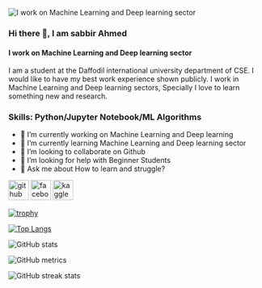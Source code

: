 ![I work on Machine Learning and Deep learning sector](https://scontent.fdac135-1.fna.fbcdn.net/v/t1.6435-9/98456259_1369201869931577_8470183344645079040_n.jpg?_nc_cat=101&ccb=1-7&_nc_sid=19026a&_nc_eui2=AeHTfKHiQIxxsvQRq0Y6c-L2h8ees1obFO-Hx56zWhsU7zLbojs1FXv5bIxJZ22KhebSSRiA-KwsLK8E9y1ak_uB&_nc_ohc=0GY4iq1Q3BIAX_57GZe&_nc_ht=scontent.fdac135-1.fna&oh=00_AfCiC9mwcD6oiDffsHgbNcLAGKJwN4oZuDs6BZXz8JbcSg&oe=64E0D4EC)

### Hi there 👋, I am sabbir Ahmed
#### I work on Machine Learning and Deep learning sector


I am a student at the Daffodil international university department of CSE. I would like to have my best work experience shown publicly. I work in Machine Learning and Deep learning sectors, Specially I love to learn something new and research.

### Skills: Python/Jupyter Notebook/ML Algorithms 

- 🔭 I’m currently working on Machine Learning and Deep learning  
- 🌱 I’m currently learning Machine Learning and Deep learning sector 
- 👯 I’m looking to collaborate on Github 
- 🤔 I’m looking for help with Beginner Students  
- 💬 Ask me about How to learn and struggle? 


[<img src='https://cdn.jsdelivr.net/npm/simple-icons@3.0.1/icons/github.svg' alt='github' height='40'>](https://github.com/Sabbir-zax)  [<img src='https://cdn.jsdelivr.net/npm/simple-icons@3.0.1/icons/facebook.svg' alt='facebook' height='40'>](https://www.facebook.com/sabbir4183)  [<img src='https://cdn.jsdelivr.net/npm/simple-icons@3.0.1/icons/kaggle.svg' alt='kaggle' height='40'>](https://www.kaggle.com/sabbir1234)  

[![trophy](https://github-profile-trophy.vercel.app/?username=Sabbir-zax)](https://github.com/ryo-ma/github-profile-trophy)

[![Top Langs](https://github-readme-stats.vercel.app/api/top-langs/?username=Sabbir-zax)](https://github.com/anuraghazra/github-readme-stats)

![GitHub stats](https://github-readme-stats.vercel.app/api?username=Sabbir-zax&show_icons=true)  

![GitHub metrics](https://metrics.lecoq.io/Sabbir-zax)  

![GitHub streak stats](https://streak-stats.demolab.com/?user=Sabbir-zax)  


